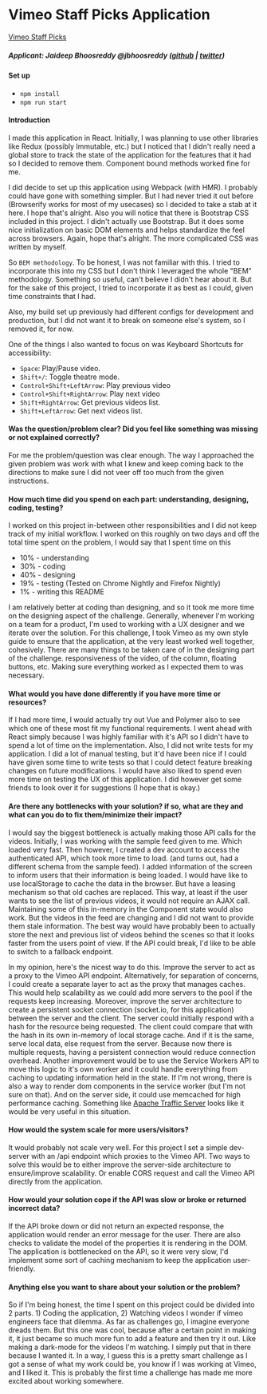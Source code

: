 # Vimeo Staff Picks Application

[Vimeo Staff Picks](https://vimeo-staffpicks.herokuapp.com/)

##### Applicant: Jaideep Bhoosreddy @jbhoosreddy ([github](https://github.com/jbhoosreddy) | [twitter](https://twitter.com/jbhoosreddy))

#### Set up

 - `npm install`
 - `npm run start`

#### Introduction

I made this application in React. Initially, I was planning to use other libraries like Redux (possibly Immutable, etc.) but I noticed that I didn't really need a global store
to track the state of the application for the features that it had so I decided to remove them. Component bound methods worked fine for me.

I did decide to set up this application using Webpack (with HMR). I probably could have gone with something simpler. But I had never tried it out before (Browserify works for most of my usecases) so I decided to take a stab at it here. I hope that's alright.
Also you will notice that there is Bootstrap CSS included in this project. I didn't actually use Bootstrap. But it does some nice initialization on basic DOM elements and helps standardize the feel across browsers. Again, hope that's alright. The more complicated CSS was written by myself.

So `BEM methodology`. To be honest, I was not familiar with this. I tried to incorporate this into my CSS but I don't think I leveraged the whole "BEM" methodology. Something so useful, can't believe I didn't hear about it. But for the sake of this project, I tried to incorporate it as best as I could, given time constraints that I had.

Also, my build set up previously had different configs for development and production, but I did not want it to break on someone else's system, so I removed it, for now.

One of the things I also wanted to focus on was Keyboard Shortcuts for accessibility:

 - `Space`: Play/Pause video.
 - `Shift+/`: Toggle theatre mode.
 - `Control+Shift+LeftArrow`: Play previous video
 - `Control+Shift+RightArrow`: Play next video
 - `Shift+RightArrow`: Get previous videos list.
 - `Shift+LeftArrow`: Get next videos list.

#### Was the question/problem clear? Did you feel like something was missing or not explained correctly?

For me the problem/question was clear enough. The way I approached the given problem was work with what I knew and keep coming back to the directions to make sure I did not veer off too much from the given instructions.

#### How much time did you spend on each part: understanding, designing, coding, testing?

I worked on this project in-between other responsibilities and I did not keep track of my initial workflow. I worked on this roughly on two days and off the total time spent on the problem, I would say that I spent time on this
 
 - 10% - understanding
 - 30% - coding
 - 40% - designing
 - 19% - testing (Tested on Chrome Nightly and Firefox Nightly)
 - 1%  - writing this README
  
I am relatively better at coding than designing, and so it took me more time on the designing aspect of the challenge. Generally, whenever I'm working on a team for a product, I'm used to working with a UX designer and we iterate over the solution. For this challenge, I took Vimeo as my own style guide to ensure that the application, at the very least worked well together, cohesively.
There are many things to be taken care of in the designing part of the challenge. responsiveness of the video, of the column, floating buttons, etc. Making sure everything worked as I expected them to was necessary.
 
#### What would you have done differently if you have more time or resources?
 
If I had more time, I would actually try out Vue and Polymer also to see which one of these most fit my functional requirements. I went ahead with React simply because I was highly familiar with it's API so I didn't have to spend a lot of time on the implementation.
Also, I did not write tests for my application. I did a lot of manual testing, but it'd have been nice if I could have given some time to write tests so that I could detect feature breaking changes on future modifications.
I would have also liked to spend even more time on testing the UX of this application. I did however get some friends to look over it for suggestions (I hope that is okay.)
  
#### Are there any bottlenecks with your solution? if so, what are they and what can you do to fix them/minimize their impact?

I would say the biggest bottleneck is actually making those API calls for the videos. Initially, I was working with the sample feed given to me. Which loaded very fast.
Then however, I created a dev account to access the authenticated API, which took more time to load. (and turns out, had a different schema from the sample feed).
I added information of the screen to inform users that their information is being loaded. I would have like to use localStorage to cache the data in the browser. But have a leasing mechanism so that old caches are replaced. This way, at least if the user wants to see the list of previous videos, it would not require an AJAX call. Maintaining some of this in-memory in the Component state would also work.
But the videos in the feed are changing and I did not want to provide them stale information. The best way would have probably been to actually store the next and previous list of videos behind the scenes so that it looks faster from the users point of view.
If the API could break, I'd like to be able to switch to a fallback endpoint.

In my opinion, here's the nicest way to do this. Improve the server to act as a proxy to the Vimeo API endpoint. Alternatively, for separation of concerns, I could create a separate layer to act as the proxy that manages caches. This would help scalability as we could add more servers to the pool if the requests keep increasing.
Moreover, improve the server architecture to create a persistent socket connection (socket.io, for this application) between the server and the client. The server could initially respond with a hash for the resource being requested. The client could compare that with the hash in its own in-memory of local storage cache. And if it is the same, serve local data, else request from the server. Because now there is multiple requests, having a persistent connection would reduce connection overhead. Another improvement would be to use the Service Workers API to move this logic to it's own worker and it could handle everything from caching to updating information held in the state. If I'm not wrong, there is also a way to render dom components in the service worker (but I'm not sure on that). And on the server side, it could use memcached for high performance caching.
Something like [Apache Traffic Server](http://trafficserver.apache.org/) looks like it would be very useful in this situation.

#### How would the system scale for more users/visitors?

It would probably not scale very well. For this project I set a simple dev-server with an /api endpoint which proxies to the Vimeo API. Two ways to solve this would be to either improve the server-side architecture to ensure/improve scalability. Or enable CORS request and call the Vimeo API directly from the application.

#### How would your solution cope if the API was slow or broke or returned incorrect data?

If the API broke down or did not return an expected response, the application would render an error message for the user. There are also checks to validate the model of the properties it is rendering in the DOM.
The application is bottlenecked on the API, so it were very slow, I'd implement some sort of caching mechanism to keep the application user-friendly.

#### Anything else you want to share about your solution or the problem?

So if I'm being honest, the time I spent on this project could be divided into 2 parts. 1) Coding the application, 2) Watching videos
I wonder if vimeo engineers face that dilemma.
As far as challenges go, I imagine everyone dreads them. But this one was cool, because after a certain point in making it, it just became so much more fun to add a feature and then try it out. Like making a dark-mode for the videos I'm watching. I simply put that in there because I wanted it.
In a way, I guess this is a pretty smart challenge as I got a sense of what my work could be, you know if I was working at Vimeo, and I liked it.
This is probably the first time a challenge has made me more excited about working somewhere.